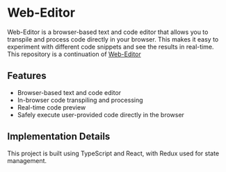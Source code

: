 # Web-Editor

Web-Editor is a browser-based text and code editor that allows you to transpile and process code directly in your browser. This makes it easy to experiment with different code snippets and see the results in real-time.
This repository is a continuation of [Web-Editor](https://github.com/weilirs/Web-Editor)

## Features

- Browser-based text and code editor
- In-browser code transpiling and processing
- Real-time code preview
- Safely execute user-provided code directly in the browser

## Implementation Details

This project is built using TypeScript and React, with Redux used for state management.
